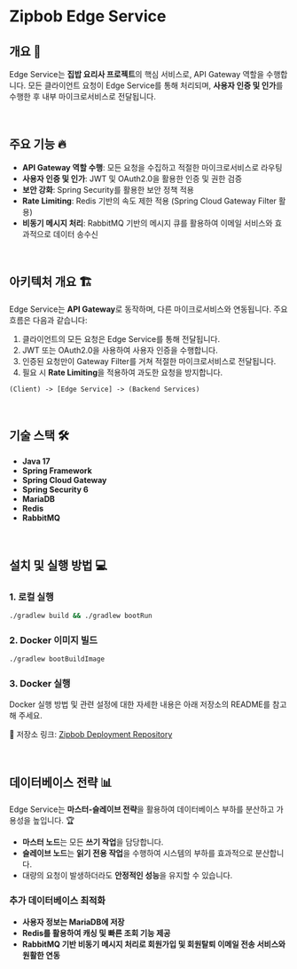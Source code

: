 # Zipbob Edge Service

## 개요 🚀

Edge Service는 **집밥 요리사 프로젝트**의 핵심 서비스로, API Gateway 역할을 수행합니다. 모든 클라이언트 요청이 Edge Service를 통해 처리되며, **사용자 인증 및 인가**를 수행한 후 내부 마이크로서비스로 전달됩니다.

<br />

## 주요 기능 🔥

- **API Gateway 역할 수행**: 모든 요청을 수집하고 적절한 마이크로서비스로 라우팅
- **사용자 인증 및 인가**: JWT 및 OAuth2.0을 활용한 인증 및 권한 검증
- **보안 강화**: Spring Security를 활용한 보안 정책 적용
- **Rate Limiting**: Redis 기반의 속도 제한 적용 (Spring Cloud Gateway Filter 활용)
- **비동기 메시지 처리**: RabbitMQ 기반의 메시지 큐를 활용하여 이메일 서비스와 효과적으로 데이터 송수신

<br />

## 아키텍처 개요 🏗️

Edge Service는 **API Gateway**로 동작하며, 다른 마이크로서비스와 연동됩니다. 주요 흐름은 다음과 같습니다:

1. 클라이언트의 모든 요청은 Edge Service를 통해 전달됩니다.
2. JWT 또는 OAuth2.0을 사용하여 사용자 인증을 수행합니다.
3. 인증된 요청만이 Gateway Filter를 거쳐 적절한 마이크로서비스로 전달됩니다.
4. 필요 시 **Rate Limiting**을 적용하여 과도한 요청을 방지합니다.

```
(Client) -> [Edge Service] -> (Backend Services)
```

<br />

## 기술 스택 🛠️

- **Java 17**
- **Spring Framework**
- **Spring Cloud Gateway**
- **Spring Security 6**
- **MariaDB**
- **Redis**
- **RabbitMQ**

<br />

## 설치 및 실행 방법 💻

### 1. 로컬 실행

```sh
./gradlew build && ./gradlew bootRun
```

### 2. Docker 이미지 빌드

```sh
./gradlew bootBuildImage
```

### 3. Docker 실행

Docker 실행 방법 및 관련 설정에 대한 자세한 내용은 아래 저장소의 README를 참고해 주세요.

📌 저장소 링크: [Zipbob Deployment Repository](https://github.com/Kakao-Tech-Bootcamp-Team2/zipbob-deployment)

<br />

## 데이터베이스 전략 📊

Edge Service는 **마스터-슬레이브 전략**을 활용하여 데이터베이스 부하를 분산하고 가용성을 높입니다. 🏆

- **마스터 노드**는 모든 **쓰기 작업**을 담당합니다.
- **슬레이브 노드**는 **읽기 전용 작업**을 수행하여 시스템의 부하를 효과적으로 분산합니다.
- 대량의 요청이 발생하더라도 **안정적인 성능**을 유지할 수 있습니다.

### 추가 데이터베이스 최적화

- **사용자 정보는 MariaDB에 저장**
- **Redis를 활용하여 캐싱 및 빠른 조회 기능 제공**
- **RabbitMQ 기반 비동기 메시지 처리로 회원가입 및 회원탈퇴 이메일 전송 서비스와 원활한 연동**
